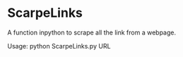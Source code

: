 # ScarpeLinks

A function inpython to scrape all the link from a webpage. 

Usage: python ScarpeLinks.py URL
